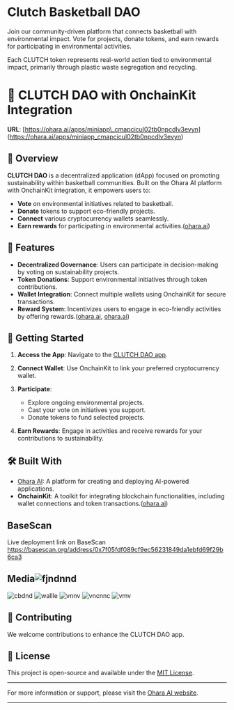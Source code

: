
 # Clutch Basketball DAO
Join our community-driven platform that connects basketball with environmental impact. 
Vote for projects, donate tokens, and earn rewards for participating in environmental activities.

Each CLUTCH token represents real-world action tied to environmental impact, primarily through plastic waste segregation and recycling.

# 🏀 CLUTCH DAO with OnchainKit Integration

**URL**: [https://ohara.ai/apps/miniapp\_cmapcicul02tb0npcdlv3evyn] (https://ohara.ai/apps/miniapp_cmapcicul02tb0npcdlv3evyn)

## 🌱 Overview

**CLUTCH DAO** is a decentralized application (dApp) focused on promoting sustainability within basketball communities. Built on the Ohara AI platform with OnchainKit integration, it empowers users to:

* **Vote** on environmental initiatives related to basketball.
* **Donate** tokens to support eco-friendly projects.
* **Connect** various cryptocurrency wallets seamlessly.
* **Earn rewards** for participating in environmental activities.([ohara.ai][1])

## 🔧 Features

* **Decentralized Governance**: Users can participate in decision-making by voting on sustainability projects.
* **Token Donations**: Support environmental initiatives through token contributions.
* **Wallet Integration**: Connect multiple wallets using OnchainKit for secure transactions.
* **Reward System**: Incentivizes users to engage in eco-friendly activities by offering rewards.([ohara.ai][1], [ohara.ai][2])

## 🚀 Getting Started

1. **Access the App**: Navigate to the [CLUTCH DAO app](https://ohara.ai/apps/miniapp_cmapcicul02tb0npcdlv3evyn).
2. **Connect Wallet**: Use OnchainKit to link your preferred cryptocurrency wallet.
3. **Participate**:

   * Explore ongoing environmental projects.
   * Cast your vote on initiatives you support.
   * Donate tokens to fund selected projects.
4. **Earn Rewards**: Engage in activities and receive rewards for your contributions to sustainability.

## 🛠️ Built With

* [Ohara AI](https://ohara.ai/): A platform for creating and deploying AI-powered applications.
* **OnchainKit**: A toolkit for integrating blockchain functionalities, including wallet connections and token transactions.([ohara.ai][1])

## BaseScan
Live deployment link on BaseScan https://basescan.org/address/0x7f05fdf089cf9ec56231849da1ebfd69f29b6ca3

## Media![fjndnnd](https://github.com/user-attachments/assets/d99b5315-b932-4ab6-a3af-435b84076eda)
![cbdnd](https://github.com/user-attachments/assets/35430e07-dbc9-4158-8233-97526deeeb81)
![wallle](https://github.com/user-attachments/assets/0b853f5d-d393-47c4-86d0-fc26ab8a9ca2)
![vnnv](https://github.com/user-attachments/assets/b473ef89-6206-44f9-a468-e6d919a2b4c1)
![vncnnc](https://github.com/user-attachments/assets/d5d80ad6-d77d-47a7-b06d-e6dc737d6d67)
![vmv](https://github.com/user-attachments/assets/6a253832-6ed1-4bd3-88d8-f184dcd08f89)


## 🤝 Contributing

We welcome contributions to enhance the CLUTCH DAO app. 

## 📄 License

This project is open-source and available under the [MIT License](LICENSE).

---

For more information or support, please visit the [Ohara AI website](https://ohara.ai/).

---

[1]: https://ohara.ai/?utm_source=chatgpt.com "Ohara AI"
[2]: https://ohara.ai/spaces/ai?utm_source=chatgpt.com "ai - Ohara"
